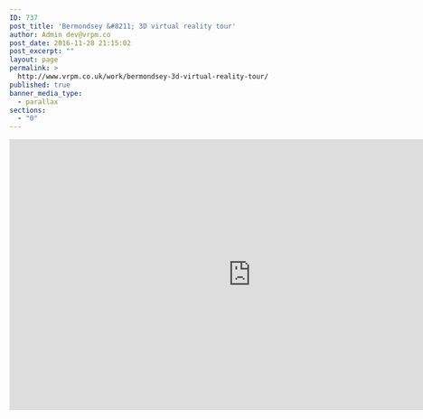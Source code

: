 ```yaml
---
ID: 737
post_title: 'Bermondsey &#8211; 3D virtual reality tour'
author: Admin dev@vrpm.co
post_date: 2016-11-28 21:15:02
post_excerpt: ""
layout: page
permalink: >
  http://www.vrpm.co.uk/work/bermondsey-3d-virtual-reality-tour/
published: true
banner_media_type:
  - parallax
sections:
  - "0"
---
```

<iframe src="https://my.matterport.com/show/?m=JLqALGd5Mxp&brand=0" width="853" height="480" frameborder="0" allowfullscreen="allowfullscreen"></iframe>